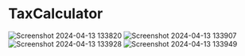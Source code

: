 # TaxCalculator
![Screenshot 2024-04-13 133820](https://github.com/NikitaDeshmukh1/TaxCalculator/assets/142443843/aceff448-48b8-4e0c-9d71-0c4b8a7ceaf4)
![Screenshot 2024-04-13 133907](https://github.com/NikitaDeshmukh1/TaxCalculator/assets/142443843/fea0dfd9-9a9a-4a6c-bf4c-927f027c3333)
![Screenshot 2024-04-13 133928](https://github.com/NikitaDeshmukh1/TaxCalculator/assets/142443843/8ad7d7fa-1ceb-4c4c-906f-8586c3733b9c)
![Screenshot 2024-04-13 133949](https://github.com/NikitaDeshmukh1/TaxCalculator/assets/142443843/a7541fd1-c687-491a-b650-ea48d09aed36)
